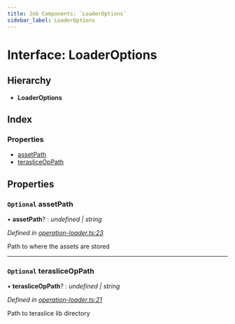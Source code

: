 ```yaml
---
title: Job Components: `LoaderOptions`
sidebar_label: LoaderOptions
---
```


# Interface: LoaderOptions

## Hierarchy

* **LoaderOptions**

## Index

### Properties

* [assetPath](loaderoptions.md#optional-assetpath)
* [terasliceOpPath](loaderoptions.md#optional-terasliceoppath)

## Properties

### `Optional` assetPath

• **assetPath**? : *undefined | string*

*Defined in [operation-loader.ts:23](https://github.com/terascope/teraslice/blob/fd211a8bb/packages/job-components/src/operation-loader.ts#L23)*

Path to where the assets are stored

___

### `Optional` terasliceOpPath

• **terasliceOpPath**? : *undefined | string*

*Defined in [operation-loader.ts:21](https://github.com/terascope/teraslice/blob/fd211a8bb/packages/job-components/src/operation-loader.ts#L21)*

Path to teraslice lib directory
